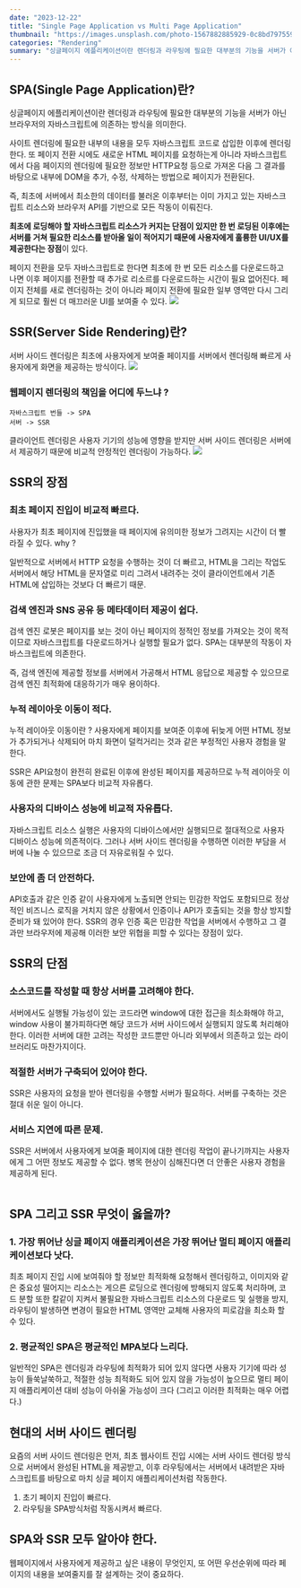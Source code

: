 ```yaml
---
date: "2023-12-22"
title: "Single Page Application vs Multi Page Application"
thumbnail: "https://images.unsplash.com/photo-1567882885929-0c8bd797559e?w=900&auto=format&fit=crop&q=60&ixlib=rb-4.0.3&ixid=M3wxMjA3fDB8MHxzZWFyY2h8MTB8fHdpbmRvd3xlbnwwfHwwfHx8MA%3D%3D"
categories: "Rendering"
summary: "싱글페이지 에플리케이션이란 렌더링과 라우팅에 필요한 대부분의 기능을 서버가 아닌 브라우저의 자바스크립트에 의존하는 방식을 의미한다.."
---
```


## SPA(Single Page Application)란?

싱글페이지 에플리케이션이란 렌더링과 라우팅에 필요한 대부분의 기능을 서버가 아닌 브라우저의 자바스크립트에 의존하는 방식을 의미한다.

사이트 렌더링에 필요한 <body/>내부의 내용을 모두 자바스크립트 코드로 삽입한 이후에 렌더링한다. 또 페이지 전환 시에도 새로운 HTML 페이지를 요청하는게 아니라 자바스크립트에서 다음 페이지의 렌더링에 필요한 정보만 HTTP요청 등으로 가져온 다음 그 결과를 바탕으로 <body/> 내부에 DOM을 추가, 수정, 삭제하는 방법으로 페이지가 전환된다.

즉, 최초에 서버에서 최소한의 데이터를 불러온 이후부터는 이미 가지고 있는 자바스크립트 리소스와 브라우저 API를 기반으로 모든 작동이 이뤄진다.

**최초에 로딩해야 할 자바스크립트 리소스가 커지는 단점이 있지만 한 번 로딩된 이후에는 서버를 거쳐 필요한 리소스를 받아올 일이 적어지기 때문에 사용자에게 훌륭한 UI/UX를 제공한다는 장점**이 있다.

페이지 전환을 모두 자바스크립트로 한다면 최초에 한 번 모든 리소스를 다운로드하고 나면 이후 페이지를 전환할 때 추가로 리소르를 다운로드하는 시간이 필요 없어진다. 페이지 전체를 새로 렌더링하는 것이 아니라 페이지 전환에 필요한 일부 영역만 다시 그리게 되므로 훨씬 더 매끄러운 UI를 보여줄 수 있다.
![](https://velog.velcdn.com/images/jutrong/post/b60afb99-9b2a-4d08-bdb8-ac76d9b1ed2b/image.png)

## SSR(Server Side Rendering)란?

서버 사이드 렌더링은 최초에 사용자에게 보여줄 페이지를 서버에서 렌더링해 빠르게 사용자에게 화면을 제공하는 방식이다.
![](https://velog.velcdn.com/images/jutrong/post/eabc8cef-1d3c-43cf-98da-7cdb1e247ece/image.png)

### 웹페이지 렌더링의 책임을 어디에 두느냐 ?

```
자바스크립트 번들 -> SPA
서버 -> SSR
```

클라이언트 렌더링은 사용자 기기의 성능에 영향을 받지만 서버 사이드 렌더링은 서버에서 제공하기 때문에 비교적 안정적인 렌더링이 가능하다.
![](https://velog.velcdn.com/images/jutrong/post/c4fd6e5c-6d99-4d52-8e6e-f4218a0f8f2a/image.png)

## SSR의 장점

### 최초 페이지 진입이 비교적 빠르다.

사용자가 최초 페이지에 진입했을 때 페이지에 유의미한 정보가 그려지는 시간이 더 빨라질 수 있다.
why ?

일반적으로 서버에서 HTTP 요청을 수행하는 것이 더 빠르고, HTML을 그리는 작업도 서버에서 해당 HTML을 문자열로 미리 그려서 내려주는 것이 클라이언트에서 기존 HTML에 삽입하는 것보다 더 빠르기 때문.

### 검색 엔진과 SNS 공유 등 메타데이터 제공이 쉽다.

검색 엔진 로봇은 페이지를 보는 것이 아닌 페이지의 정적인 정보를 가져오는 것이 목적이므로 자바스크립트를 다운로드하거나 실행할 필요가 없다.
SPA는 대부분의 작동이 자바스크립트에 의존한다.

즉, 검색 엔진에 제공할 정보를 서버에서 가공해서 HTML 응답으로 제공할 수 있으므로 검색 엔진 최적화에 대응하기가 매우 용이하다.

### 누적 레이아웃 이동이 적다.

누적 레이아웃 이동이란 ?
사용자에게 페이지를 보여준 이후에 뒤늦게 어떤 HTML 정보가 추가되거나 삭제되어 마치 화면이 덜컥거리는 것과 같은 부정적인 사용자 경험을 말한다.

SSR은 API요청이 완전히 완료된 이후에 완성된 페이지를 제공하므로 누적 레이아웃 이동에 관한 문제는 SPA보다 비교적 자유롭다.

### 사용자의 디바이스 성능에 비교적 자유롭다.

자바스크립트 리소스 실행은 사용자의 디바이스에서만 실행되므로 절대적으로 사용자 디바이스 성능에 의존적이다.
그러나 서버 사이드 렌더링을 수행하면 이러한 부담을 서버에 나눌 수 있으므로 조금 더 자유로워질 수 있다.

### 보안에 좀 더 안전하다.

API호출과 같은 인증 같이 사용자에게 노출되면 안되는 민감한 작업도 포함되므로 정상적인 비즈니스 로직을 거치지 않은 상황에서 인증이나 API가 호출되는 것을 항상 방지할 준비가 돼 있어야 한다.
SSR의 경우 인증 혹은 민감한 작업을 서버에서 수행하고 그 결과만 브라우저에 제공해 이러한 보안 위협을 피할 수 있다는 장점이 있다.

## SSR의 단점

### 소스코드를 작성할 때 항상 서버를 고려해야 한다.

서버에서도 실행될 가능성이 있는 코드라면 window에 대한 접근을 최소화해야 하고, window 사용이 불가피하다면 해당 코드가 서버 사이드에서 실행되지 않도록 처리해야 한다. 이러한 서버에 대한 고려는 작성한 코드뿐만 아니라 외부에서 의존하고 있는 라이브러리도 마찬가지이다.

### 적절한 서버가 구축되어 있어야 한다.

SSR은 사용자의 요청을 받아 렌더링을 수행할 서버가 필요하다.
서버를 구축하는 것은 절대 쉬운 일이 아니다.

### 서비스 지연에 따른 문제.

SSR은 서버에서 사용자에게 보여줄 페이지에 대한 렌더링 작업이 끝나기까지는 사용자에게 그 어떤 정보도 제공할 수 없다.
병목 현상이 심해진다면 더 안좋은 사용자 경험을 제공하게 된다.
</br>
</br>

## SPA 그리고 SSR 무엇이 옳을까?

### 1. 가장 뛰어난 싱글 페이지 애플리케이션은 가장 뛰어난 멀티 페이지 애플리케이션보다 낫다.

최초 페이지 진입 시에 보여줘야 할 정보만 최적화해 요청해서 렌더링하고, 이미지와 같은 중요성 떨어지는 리소스는 게으른 로딩으로 렌더링에 방해되지 않도록 처리하며, 코드 분할 또한 칼같이 지켜서 불필요한 자바스크립트 리소스의 다운로드 및 실행을 방지, 라우팅이 발생하면 변경이 필요한 HTML 영역만 교체해 사용자의 피로감을 최소화 할 수 있다.

### 2. 평균적인 SPA은 평균적인 MPA보다 느리다.

일반적인 SPA은 렌더링과 라우팅에 최적화가 되어 있지 않다면 사용자 기기에 따라 성능이 들쑥날쑥하고, 적절한 성능 최적화도 되어 있지 않을 가능성이 높으므로 멀티 페이지 애플리케이션 대비 성능이 아쉬울 가능성이 크다 (그리고 이러한 최적화는 매우 어렵다.)

## 현대의 서버 사이드 렌더링

요즘의 서버 사이드 렌더링은 먼저, 최초 웹사이트 진입 시에는 서버 사이드 렌더링 방식으로 서버에서 완성된 HTML을 제공받고, 이후 라우팅에서는 서버에서 내려받은 자바스크립트를 바탕으로 마치 싱글 페이지 애플리케이션처럼 작동한다.

1. 초기 페이지 진입이 빠르다.
2. 라우팅을 SPA방식처럼 작동시켜서 빠르다.

## SPA와 SSR 모두 알아야 한다.

웹페이지에서 사용자에게 제공하고 싶은 내용이 무엇인지, 또 어떤 우선순위에 따라 페이지의 내용을 보여줄지를 잘 설계하는 것이 중요하다.
